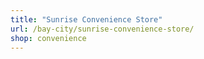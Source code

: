 ```yaml
---
title: "Sunrise Convenience Store"
url: /bay-city/sunrise-convenience-store/
shop: convenience
---
```

